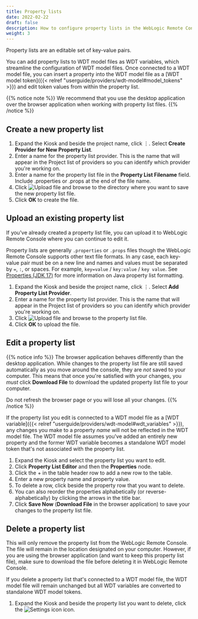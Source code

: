 ```yaml
---
title: Property lists
date: 2022-02-22
draft: false
description: How to configure property lists in the WebLogic Remote Console
weight: 3
---
```


Property lists are an editable set of key-value pairs.

You can add property lists to WDT model files as WDT variables, which streamline the configuration of WDT model files. Once connected to a WDT model file, you can insert a property into the WDT model file as a [WDT model token]({{< relref "userguide/providers/wdt-model#model_tokens" >}}) and edit token values from within the property list.

{{% notice note %}}
We recommend that you use the desktop application over the browser application when working with property list files.
{{% /notice %}}

## Create a new property list

1. Expand the Kiosk and beside the project name, click &#x022EE;. Select **Create Provider for New Property List**.
1. Enter a name for the property list provider. This is the name that will appear in the Project list of providers so you can identify which provider you're working on.
1. Enter a name for the property list file in the **Property List Filename** field. Include .properties or .props at the end of the file name.
1. Click ![Upload file](/weblogic-remote-console/images/icons/choose-directory-icon-blk_24x24.png) and browse to the directory where you want to save the new property list file.
1. Click **OK** to create the file.

## Upload an existing property list

If you've already created a property list file, you can upload it to WebLogic Remote Console where you can continue to edit it.

Property lists are generally `.properties`  or `.props` files though the WebLogic Remote Console supports other text file formats. In any case, each key-value pair must be on a new line and names and values must be separated by `=`, `:`, or spaces. For example, `key=value` / `key:value` / `key value`. See [Properties (JDK 17)](https://docs.oracle.com/en/java/javase/17/docs/api/java.base/java/util/Properties.html#load(java.io.Reader)) for more information on Java property list formatting.

1. Expand the Kiosk and beside the project name, click &#x022EE;. Select **Add Property List Provider**.
1. Enter a name for the property list provider. This is the name that will appear in the Project list of providers so you can identify which provider you're working on.
1. Click ![Upload file](/weblogic-remote-console/images/icons/choose-file-icon-blk_24x24.png) and browse to the property list file.
1. Click **OK** to upload the file.

## Edit a property list

{{% notice info %}}
The browser application behaves differently than the desktop application. While changes to the property list file are still saved automatically as you move around the console, they are *not* saved to your computer. This means that once you're satisfied with your changes, you *must* click **Download File** to download the updated property list file to your computer.

Do not refresh the browser page or you will lose all your changes.
{{% /notice %}}

If the property list you edit is connected to a WDT model file as a [WDT variable]({{< relref "userguide/providers/wdt-model#wdt_variables" >}}), any changes you make to a property *name* will not be reflected in the WDT model file. The WDT model file assumes you've added an entirely new property and the former WDT variable becomes a standalone WDT model token that's not associated with the property list.

1. Expand the Kiosk and select the property list you want to edit.
1. Click **Property List Editor** and then the **Properties** node.
1. Click the + in the table header row to add a new row to the table.
1. Enter a new property name and property value.
1. To delete a row, click  beside the property row that you want to delete.
1. You can also reorder the properties alphabetically (or reverse-alphabetically) by clicking the arrows in the title bar.
1. Click **Save Now** (**Download File** in the browser application) to save your changes to the property list file.


## Delete a property list

This will only remove the property list from the WebLogic Remote Console. The file will remain in the location designated on your computer. However, if you are using the browser application (and want to keep this property list file), make sure to download the file before deleting it in WebLogic Remote Console.

If you delete a property list that's connected to a WDT model file, the WDT model file will remain unchanged but all WDT variables are converted to standalone WDT model tokens.

1. Expand the Kiosk and beside the property list you want to delete, click the ![Settings icon](/weblogic-remote-console/images/icons/data-providers-delete-icon-brn_24x24.png) icon.